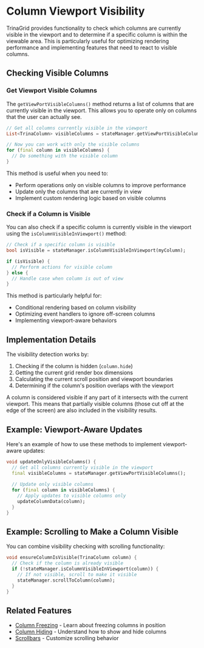 # Column Viewport Visibility

TrinaGrid provides functionality to check which columns are currently visible in the viewport and to determine if a specific column is within the viewable area. This is particularly useful for optimizing rendering performance and implementing features that need to react to visible columns.

## Checking Visible Columns

### Get Viewport Visible Columns

The `getViewPortVisibleColumns()` method returns a list of columns that are currently visible in the viewport. This allows you to operate only on columns that the user can actually see.

```dart
// Get all columns currently visible in the viewport
List<TrinaColumn> visibleColumns = stateManager.getViewPortVisibleColumns();

// Now you can work with only the visible columns
for (final column in visibleColumns) {
  // Do something with the visible column
}
```

This method is useful when you need to:

- Perform operations only on visible columns to improve performance
- Update only the columns that are currently in view
- Implement custom rendering logic based on visible columns

### Check if a Column is Visible

You can also check if a specific column is currently visible in the viewport using the `isColumnVisibleInViewport()` method:

```dart
// Check if a specific column is visible
bool isVisible = stateManager.isColumnVisibleInViewport(myColumn);

if (isVisible) {
  // Perform actions for visible column
} else {
  // Handle case when column is out of view
}
```

This method is particularly helpful for:

- Conditional rendering based on column visibility
- Optimizing event handlers to ignore off-screen columns
- Implementing viewport-aware behaviors

## Implementation Details

The visibility detection works by:

1. Checking if the column is hidden (`column.hide`)
2. Getting the current grid render box dimensions
3. Calculating the current scroll position and viewport boundaries
4. Determining if the column's position overlaps with the viewport

A column is considered visible if any part of it intersects with the current viewport. This means that partially visible columns (those cut off at the edge of the screen) are also included in the visibility results.

## Example: Viewport-Aware Updates

Here's an example of how to use these methods to implement viewport-aware updates:

```dart
void updateOnlyVisibleColumns() {
  // Get all columns currently visible in the viewport
  final visibleColumns = stateManager.getViewPortVisibleColumns();
  
  // Update only visible columns
  for (final column in visibleColumns) {
    // Apply updates to visible columns only
    updateColumnData(column);
  }
}
```

## Example: Scrolling to Make a Column Visible

You can combine visibility checking with scrolling functionality:

```dart
void ensureColumnIsVisible(TrinaColumn column) {
  // Check if the column is already visible
  if (!stateManager.isColumnVisibleInViewport(column)) {
    // If not visible, scroll to make it visible
    stateManager.scrollToColumn(column);
  }
}
```

## Related Features

- [Column Freezing](column-freezing.md) - Learn about freezing columns in position
- [Column Hiding](column-hiding.md) - Understand how to show and hide columns
- [Scrollbars](scrollbars.md) - Customize scrolling behavior
